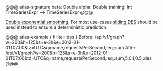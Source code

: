 @@@ atlas-signature
beta: Double
alpha: Double
training: Int
TimeSeriesExpr
-->
TimeSeriesExpr
@@@

[Double exponential smoothing](../des.md). For most use-cases [sliding DES](sdes.md)
should be used instead to ensure a deterministic prediction.

@@@ atlas-example { hilite=:des }
Before: /api/v1/graph?w=200&h=125&s=e-3h&e=2012-01-01T07:00&tz=UTC&q=name,requestsPerSecond,:eq,:sum
After: /api/v1/graph?w=200&h=125&s=e-3h&e=2012-01-01T07:00&tz=UTC&q=name,requestsPerSecond,:eq,:sum,5,0.1,0.5,:des
@@@
